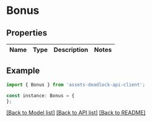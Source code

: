 # Bonus


## Properties

Name | Type | Description | Notes
------------ | ------------- | ------------- | -------------

## Example

```typescript
import { Bonus } from 'assets-deadlock-api-client';

const instance: Bonus = {
};
```

[[Back to Model list]](../README.md#documentation-for-models) [[Back to API list]](../README.md#documentation-for-api-endpoints) [[Back to README]](../README.md)
